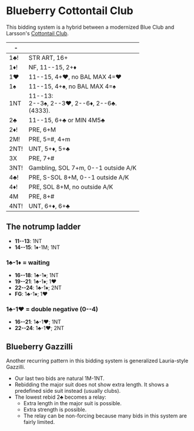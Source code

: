 # Blueberry Cottontail Club

This bidding system is a hybrid between a modernized Blue Club and Larsson's
[Cottontail Club][cotton].

[cotton]: https://github.com/Egroegw/Kaninklover

|  -   |   |
|------|---|
| 1♣!  | STR ART, 16+
| 1♦!  | NF, 11--15, 2+♦
| 1♥   | 11--15, 4+♥, no BAL MAX 4=♥
| 1♠   | 11--15, 4+♠, no BAL MAX 4=♠
| 1NT  | 11--13:<div>2--3♠, 2--3♥, 2--6♦, 2--6♣.</div><div>(4333).</div>
| 2♣   | 11--15, 6+♣ or MIN 4M5♣
| 2♦!  | PRE, 6+M
| 2M!  | PRE, 5=#, 4+m
| 2NT! | UNT, 5+♦, 5+♣
| 3X   | PRE, 7+#
| 3NT! | Gambling, SOL 7+m, 0--1 outside A/K
| 4♣!  | PRE, S-SOL 8+M, 0--1 outside A/K
| 4♦!  | PRE, SOL 8+M, no outside A/K
| 4M   | PRE, 8+#
| 4NT! | UNT, 6+♦, 6+♣

## The notrump ladder

- **11--13**: 1NT
- **14--15**: 1♦-1M; 1NT

### 1♣-1♦ = waiting

- **16--18**: 1♣-1♦; 1NT
- **19--21**: 1♣-1♦; 1♥
- **22--24**: 1♣-1♦; 2NT
- **FG**: 1♣-1♦; 1♥

### 1♣-1♥ = double negative (0--4)

- **16--21**: 1♣-1♥; 1NT
- **22--24**: 1♣-1♥; 2NT

## Blueberry Gazzilli

Another recurring pattern in this bidding system is generalized Lauria-style
Gazzilli.

- Our last two bids are natural 1M-1NT.
- Rebidding the major suit does not show extra length.  It shows a predefined
  side suit instead (usually clubs).
- The lowest rebid 2♣ becomes a relay:
  - Extra length in the major suit is possible.
  - Extra strength is possible.
  - The relay can be non-forcing because many bids in this system are fairly
    limited.
